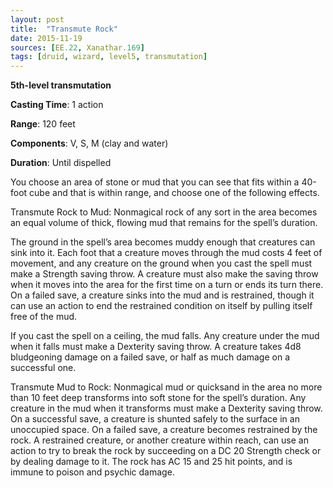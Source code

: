 ```yaml
---
layout: post
title:  "Transmute Rock"
date: 2015-11-19
sources: [EE.22, Xanathar.169]
tags: [druid, wizard, level5, transmutation]
---
```


**5th-level transmutation**

**Casting Time**: 1 action

**Range**: 120 feet

**Components**: V, S, M (clay and water)

**Duration**: Until dispelled

You choose an area of stone or mud that you can see that fits within a 40-foot cube and that is within range, and choose one of the following effects.

Transmute Rock to Mud: Nonmagical rock of any sort in the area becomes an equal volume of thick, flowing mud that remains for the spell’s duration.

The ground in the spell’s area becomes muddy enough that creatures can sink into it. Each foot that a creature moves through the mud costs 4 feet of movement, and any creature on the ground when you cast the spell must make a Strength saving throw. A creature must also make the saving throw when it moves into the area for the first time on a turn or ends its turn there. On a failed save, a creature sinks into the mud and is restrained, though it can use an action to end the restrained condition on itself by pulling itself free of the mud.

If you cast the spell on a ceiling, the mud falls. Any creature under the mud when it falls must make a Dexterity saving throw. A creature takes 4d8 bludgeoning damage on a failed save, or half as much damage on a successful one.

Transmute Mud to Rock: Nonmagical mud or quicksand in the area no more than 10 feet deep transforms into soft stone for the spell’s duration. Any creature in the mud when it transforms must make a Dexterity saving throw. On a successful save, a creature is shunted safely to the surface in an unoccupied space. On a failed save, a creature becomes restrained by the rock. A restrained creature, or another creature within reach, can use an action to try to break the rock by succeeding on a DC 20 Strength check or by dealing damage to it. The rock has AC 15 and 25 hit points, and is immune to poison and psychic damage.
